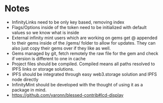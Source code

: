 # Notes

-   InfinityLinks need to be only key based, removing index
-   Flags/Options inside of the token need to be initialized with default values so we know what is inside
-   External infinity mint users which are working on gems get @ appended to their gems inside of the /gems/ folder to allow for updates. They can also just
    copy their gems over if they like as well.
-   Gems managed by git, fetch remotely the raw file for the gem and check if version is different to one in cache
-   Project files should be compiled. Compiled means all paths resolved to IPFS links or storage solutions.
-   IPFS should be integrated through easy web3.storage solution and IPFS node directly
-   InfinityMint should be developed with the thought of using it as a package in mind.
-   https://github.com/yaronn/blessed-contrib#lcd-display
